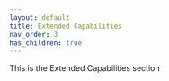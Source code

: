 ```yaml
---
layout: default
title: Extended Capabilities
nav_order: 3
has_children: true
---
```


This is the Extended Capabilities section
